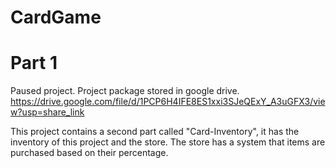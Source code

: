 # CardGame
# Part 1
Paused project.
Project package stored in google drive.
https://drive.google.com/file/d/1PCP6H4IFE8ES1xxi3SJeQExY_A3uGFX3/view?usp=share_link

This project contains a second part called "Card-Inventory", it has the inventory of this project and the store.
The store has a system that items are purchased based on their percentage.
